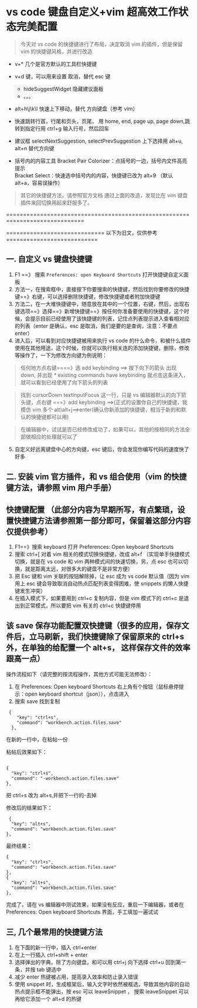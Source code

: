 # vs code 键盘自定义+vim 超高效工作状态完美配置

> 今天对 vs code 的快捷键进行了布局，决定取消 vim 的插件，但是保留 vim 的快捷键风格，并进行改造

- v+\* 几个是官方默认的工具栏快捷键
- v+d 键，可以用来设置 取消，替代 esc 键
  - hideSuggestWidget 隐藏建议面板
  - 。。。
- alt+h\j\k\l 快速上下移动，替代 方向键盘（参考 vim）
- 快速跳转行首，行尾和页头，页尾， 用 home, end, page up, page down,跳转到指定行用 ctrl+g 输入行号，然后回车
- 建议框 selectNextSuggestion, selectPrevSuggestion 上下选择用 alt+u, alt+n 替代方向键

- 括号内的内容工具
  Bracket Pair Colorizer：点括号的一边，括号内文件高亮提示\
  Bracket Select：快速选中括号内的内容，快捷键已改为 alt+9 （默认 alt+a，容易误操作）

> 其它的快捷键方法，请参照官方文档
> 通过上面的改造，发现比在 vim 键盘插件来回切换用起来舒服多了。

=============================================================================

============================= 以下为旧文，仅供参考===========================

## 一. 自定义 vs 键盘快捷键

1. F1 ==》 搜索 `Preferences: open Keyboard Shortcuts` 打开快捷键自定义面板
2. 方法一，在搜索框中，直接按下你要搜索的快捷键，然后找到你要修改的快捷键==》右键，可以选择删除快捷键，修改快捷键或者附加快捷键
3. 方法二，在一大堆快捷键中，随意放在其中的一个位置，右键，然后，出现右键选项==》选择==》新增快捷键==》按任何你准备要使用的快捷键，这个时候，会提示目前已经使用了该快捷键的列表，记住点列表提示进入查看相对应的列表（enter 是确认，esc 是取消，我们是要的是查询，注意：不要点 enter）
4. 进入后，可以看到对应快捷键被用来执行 vs code 的什么命令，和被什么插件使用在其他用途，这个时候，你就可以执行相关连的添加快捷键，删除，修改等操作了，一下为修改方向键为例说明：

> 任何地方点右键====》选 add keybinding ==> 按下向下的箭头 出现 down, 并出现 \* existing commands have keybinding 就点击这条进入，就可以看到已经使用了向下箭头的列表

> 找到 cursorDown textInputFocus 这一行，只是 vs 编辑器默认的向下箭头键，点右键 ===》add keybinding ==>(正式的设置你自己的快捷键，我模仿 vim 多个 alt)alt+j==>enter(确认你新添加的快捷键，相当于新的和默认的快捷键都可以用)

> 在编辑器中，试试是否已经修改成功了，如果可以，其他的按相同的方法全部做相应的处理就可以了

5. 自定义好远离键盘中心的方向键，esc 键后，你会发现你编写代码的速度快了好多

## 二. 安装 vim 官方插件，和 vs 组合使用（vim 的快捷键方法，请参照 vim 用户手册）

## 快捷键配置 （此部分内容为早期所写，有点繁琐，设置快捷键方法请参照第一部分即可，保留着这部分内容仅提供参考）

1. F1==》搜索 keyboard 打开 Preferences: Open keyboard Shortcuts
2. 搜索 ctrl+[ 对着 vim 相关的模式切换快捷键，改成 alt+f （实现单手快捷模式切换，就是在 vs code 和 vim 两种模式间的快速切换，另，点 esc 也可以切换，就是距离太远，对很多大的键盘不是非常方便）
3. 把 Esc 键和 vim 关联的按钮解除掉，让 esc 成为 vs code 默认值（因为 vim 用上 esc 键会导致取消自动热点匹配列表变得困难，使 snippets 的懒人快捷键发生冲突）
4. 在插入模式下，如果要用到 ctrl+c 复制内容，但是 vim 模式下的 ctrl+c 是退出到正常模式，所以要把 vim 有关的 ctrl+c 快捷键停用

## 该 save 保存功能配置双快捷键（很多的应用，保存文件后，立马刷新，我们快捷键除了保留原来的 ctrl+s 外，在单独的给配置一个 alt+s， 这样保存文件的效率跟高一点）

操作流程如下（请完整的按流程操作，其他方式可能无法修改）：

1. 在 Preferences: Open keyboard Shortcuts 右上角有个按钮（鼠标悬停提示：open keyboard shortcut（json）），点击进入
2. 搜索 save 找到复制

```
 {
    "key": "ctrl+s",
    "command": "workbench.action.files.save"
  },
```

在新的一行中，在粘帖一份

粘帖后效果如下：

```

{
  "key": "ctrl+s",
  "command": "-workbench.action.files.save"
},
```

把 ctrl+s 改为 alt+s,并把下一行的-去掉

修改后的结果如下：

```
 {
  "key": "alt+s",
  "command": "workbench.action.files.save"
},
```

最终结果：

```
{
  "key": "ctrl+s",
  "command": "workbench.action.files.save"
},
{
  "key": "alt+s",
  "command": "workbench.action.files.save"
},

```

完成了，请在 vs 编辑器中测试效果，如果没有反应，重启一下编辑器，或者在 Preferences: Open keyboard Shortcuts 界面，手工填加一遍试试

## 三, 几个最常用的快捷键方法

1.  在下面的新一行中，插入 ctrl+enter
2.  在上一行插入 ctrl+shift + enter
3.  选择弹出的字典，除了方向键盘，和可以用 ctrl+j 向下选择 ctrl+u 回到第一条，并按 tab 键选中
4.  减少 enter 热键被占用，提高录入效率和防止录入错误
5.  使用 snippet 时，生成框架后，输入文字时依然被框选，导致其他内容的自动热点提示框不能弹出，按 esc 可以 leaveSnippet ， 搜索 leaveSnippet 可以再给它添加一个 alt+d 的热键
